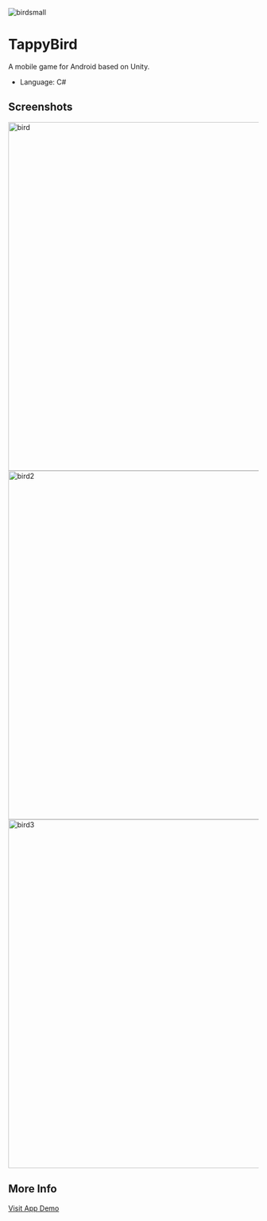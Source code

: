 ![birdsmall](https://user-images.githubusercontent.com/36485235/164885679-759ab302-eaa1-498c-8516-59674ac8f32e.png)

# TappyBird
A mobile game for Android based on Unity.

- Language: C#

## Screenshots

<img width="700" alt="bird" src="https://user-images.githubusercontent.com/36485235/164885455-a7d49929-d999-4301-be12-276de8ca41fb.png">
<img width="700" alt="bird2" src="https://user-images.githubusercontent.com/36485235/164885458-c2795d2f-10f7-4672-95a6-65c9242b6799.png">
<img width="700" alt="bird3" src="https://user-images.githubusercontent.com/36485235/164885496-107cebb3-4e16-4796-bc5e-3c71d86c8f14.png">



## More Info
[Visit App Demo](https://appetize.io/embed/7yumt63rz1n00fvcuv3x24hh7r?device=pixel6&osVersion=11.0&scale=75)
